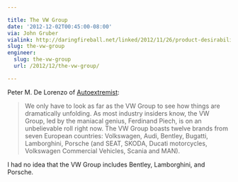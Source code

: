 ```yaml
---

title: The VW Group
date: '2012-12-02T00:45:00-08:00'
via: John Gruber
vialink: http://daringfireball.net/linked/2012/11/26/product-desirability-profitability
slug: the-vw-group
engineer:
  slug: the-vw-group
  url: /2012/12/the-vw-group/

---
```


Peter M. De Lorenzo of [Autoextremist](http://www.autoextremist.com/current/2012/11/26/the-autoextremist.html):

> We only have to look as far as the VW Group to see how things are dramatically unfolding. As most industry insiders know, the VW Group, led by the maniacal genius, Ferdinand Piech, is on an unbelievable roll right now. The VW Group boasts twelve brands from seven European countries: Volkswagen, Audi, Bentley, Bugatti, Lamborghini, Porsche (and SEAT, SKODA, Ducati motorcycles, Volkswagen Commercial Vehicles, Scania and MAN).

I had no idea that the VW Group includes Bentley, Lamborghini, and Porsche.
